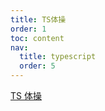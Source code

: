 ```yaml
---
title: TS体操
order: 1
toc: content
nav:
  title: typescript
  order: 5
---
```


[TS 体操](https://github.com/type-challenges/type-challenges/blob/master/README.zh-CN.md)
